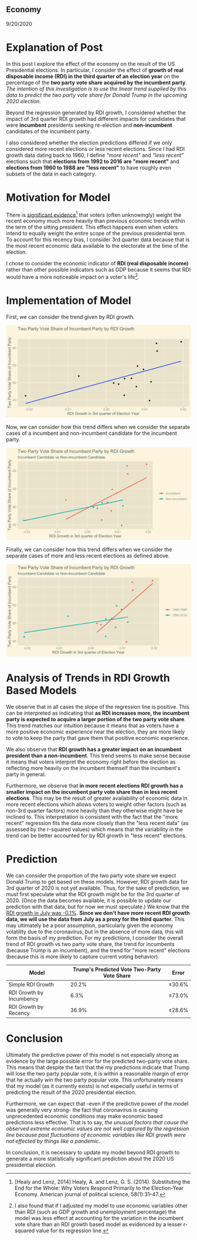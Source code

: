 ## Economy

9/20/2020

# Explanation of Post

In this post I explore the effect of the economy on the result of the US Presidential elections. In particular, I consider the effect of **growth of real disposable income (RDI) in the third quarter of an election year** on the percentage of the **two party vote share acquired by the incumbent party**. *The intention of this investigation is to use the linear trend supplied by this data to predict the two party vote share for Donald Trump in the upcoming 2020 election.*

Beyond the regression generated by RDI growth, I considered whether the impact of 3rd quarter RDI growth had different impacts for candidates that were **incumbent** presidents seeking re-election and **non-incumbent** candidates of the incumbent party.

I also considered whether the election predictions differed if we only considered more recent elections or less recent elections. Since I had RDI growth data dating back to 1960, I define *"more recent"* and *"less recent"* elections such that **elections from 1992 to 2016 are "more recent"** and **elections from 1960 to 1988 are "less recent"** to have roughly even subsets of the data in each category.


# Motivation for Model

There is [significant evidence](https://onlinelibrary-wiley-com.ezp-prod1.hul.harvard.edu/doi/pdfdirect/10.1111/ajps.12053)[^1] that voters (often unknowingly) weight the recent economy much more heavily than previous economic trends within the term of the sitting president. This effect happens even when voters intend to equally weight the entire scope of the previous presidential term. To account for this recency bias, I consider 3rd quarter data because that is the most recent economic data available to the electorate at the time of the election.

I chose to consider the economic indicator of **RDI (real disposable income)** rather than other possible indicators such as GDP because it seems that RDI would have a more noticeable impact on a voter's life[^2]. 

# Implementation of Model

First, we can consider the trend given by RDI growth.

![image of RDI growth vs two party vote share](../figures/rdi_growth_basic.png)

Now, we can consider how this trend differs when we consider the separate cases of a incumbent and non-incumbent candidate for the incumbent party.

![image of RDI growth vs two party vote share by incumbency](../figures/rdi_growth_incumbent.png)

Finally, we can consider how this trend differs when we consider the separate cases of more and less recent elections as defined above.

![image of RDI growth vs two party vote share by election year](../figures/rdi_growth_age.png)

# Analysis of Trends in RDI Growth Based Models

We observe that in all cases the slope of the regression line is positive. This can be interpreted as indicating that **as RDI increases more, the incumbent party is expected to acquire a larger portion of the two party vote share**. This trend matches our intuition because it means that as voters have a more positive economic experience near the election, they are more likely to vote to keep the party that gave them that positive economic experience.

We also observe that **RDI growth has a greater impact on an incumbent president than a non-incumbent**. This trend seems to make sense because it means that voters interpret the economy right before the election as reflecting more heavily on the incumbent themself than the incumbent's party in general.


Furthermore, we observe that **in more recent elections RDI growth has a smaller impact on the incumbent party vote share than in less recent elections**. This may be the result of greater availability of economic data in more recent elections which allows voters to weight other factors (such as non-3rd quarter factors) more heavily than they otherwise might have be inclined to. This interpretation is consistent with the fact that the "more recent" regression fits the data more closely than the "less recent data" (as assessed by the r-squared values) which means that the variability in the trend can be better accounted for by RDI growth in "less recent" elections.


# Prediction

We can consider the proportion of the two party vote share we expect Donald Trump to get based on these models. However, RDI growth data for 3rd quarter of 2020 is not yet available. Thus, for the sake of prediction, we must first speculate what the RDI growth might be for the 3rd quarter of 2020. (Once the data becomes available, it is possible to update our prediction with that data, but for now we must speculate.) We know that the [RDI growth in July was -0.1%](https://www.bea.gov/news/2020/personal-income-and-outlays-july-2020#:~:text=Disposable%20personal%20income%20(DPI)%20increased,(tables%205%20and%207).). **Since we don't have more recent RDI growth data, we will use the data from July as a proxy for the third quarter**. This may ultimately be a poor assumption, particularly given the economy volatility due to the coronavirus, but in the absence of more data, this will form the basis of my prediction. For my predictions, I consider the overall trend of RDI growth vs two party vote share, the trend for incumbents (because Trump is an incumbent), and the trend for "more recent" elections (because this is more likely to capture current voting behavior).

| Model                    | Trump's Predicted Vote Two-Party Vote Share  | Error
|--------------------------|----------------------------------------------|----------------
| Simple RDI Growth        |                  20.2%                       |±30.6%
| RDI Growth by Incumbency |                   6.3%                       |±73.0%   
| RDI Growth by Recency    |                  36.9%                       |±28.6%     

# Conclusion

Ultimately the predictive power of this model is not especially strong as evidence by the large possible error for the predicted two-party vote share. This means that despite the fact that the my predictions indicate that Trump will lose the two party popular vote, it is within a reasonable margin of error that he actually win the two party popular vote. This unfortunately means that my model (as it currently exists) is not especially useful in terms of predicting the result of the 2020 presidential election.

Furthermore, we can expect that -even if the predictive power of the model was generally very strong- the fact that coronavirus is causing unprecedented economic conditions may make economic based predictions less effective. That is to say, *the unusual factors that cause the observed extreme economic values are not well captured by the regression line because past fluctuations of economic variables like RDI growth were not effected by things like a pandemic*.

In conclusion, it is necessary to update my model beyond RDI growth to generate a more statistically significant prediction about the 2020 US presidential election.

[^1]: [Healy and Lenz, 2014] Healy, A. and Lenz, G. S. (2014). Substituting the End for the Whole: Why Voters Respond Primarily to the Election-Year Economy. American journal of political science, 58(1):31–47.

[^2]: I also found that if I adjusted my model to use economic variables other than RDI (such as GDP growth and unemployment percentage) the model was less effect at accounting for the variation in the incumbent vote share than an RDI growth based model as evidenced by a lesser r-squared value for its regression line.